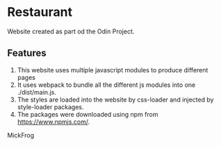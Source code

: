# Restaurant

Website created as part od the Odin Project.

## Features
1. This website uses multiple javascript modules to produce different pages
2. It uses webpack to bundle all the different js modules into one ./dist/main.js.
3. The styles are loaded into the website by css-loader and injected by style-loader packages.
4. The packages were downloaded using npm from https://www.npmjs.com/.

MickFrog